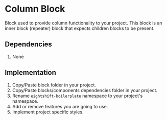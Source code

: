 # Column Block

Block used to provide column functionality to your project. This block is an inner block (repeater) block that expects children blocks to be present.

## Dependencies

1. None

## Implementation

1. Copy/Paste block folder in your project.
2. Copy/Paste blocks/components dependencies folder in your project.
3. Rename `eightshift-boilerplate` namespace to your project's namespace.
4. Add or remove features you are going to use.
5. Implement project specific styles.
